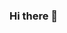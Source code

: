 ### Hi there 👋

<!--
**pkthapliyal/pkthapliyal** is a ✨ _special_ ✨ repository because its `README.md` (this file) appears on your GitHub profile.

Here are some ideas to get you started:


- 🌱 I’m currently learning Node.js...
- 💬 Ask me about anything related to Javascript, Node.js ...
- 📫 You can write me an email at pkthapliyal101@gmail.com! I'll try to respond as soon as I can. ...
-->
